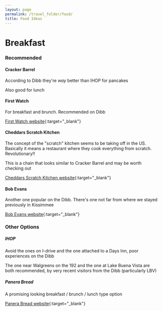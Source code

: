 ```yaml
---
layout: page
permalink: /travel_folder/food/
title: Food Ideas
---
```

# Breakfast

### Recommended

#### Cracker Barrel
According to Dibb they're _way_ better than IHOP for pancakes

Also good for lunch

#### First Watch
For breakfast and brunch. Recommended on Dibb

[First Watch website](https://www.firstwatch.com/?version=core){:target="\_blank"}

#### Cheddars Scratch Kitchen
The concept of the "scratch" kitchen seems to be taking off in the US. Basically it means a restaurant where they cook everything from scratch. Revolutionary!!

This is a chain that looks similar to Cracker Barrel and may be worth checking out

[Cheddars Scratch Kitchen website](https://www.cheddars.com/home){:target="\_blank"}

#### Bob Evans
Another one popular on the Dibb. There's one not far from where we stayed previously in Kissimmee

[Bob Evans website](https://www.bobevans.com/menu/){:target="\_blank"}

### Other Options

##### IHOP
Avoid the ones on I-drive and the one attached to a Days Inn, poor experiences on the Dibb

The one near Walgreens on the 192 and the one at Lake Buena Vista are both recommended, by very recent visitors from the Dibb (particularly LBV)

##### Panera Bread
A promising looking breakfast / brunch / lunch type option

[Panera Bread website](https://www.panerabread.com/){:target="\_blank"}










